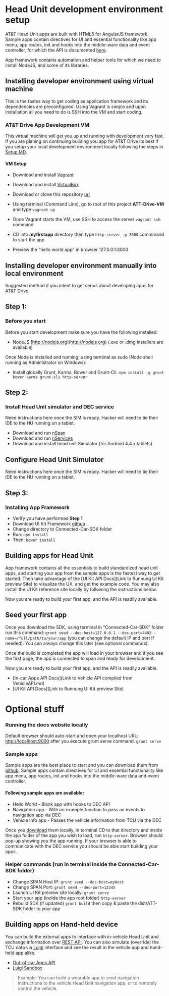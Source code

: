# Head Unit development environment setup
AT&T Head Unit apps are built with HTML5 for AngularJS framework. Sample apps contain directives for UI and essential functionality like app menu, app routes, init and hooks into the middle-ware data and event controller, for which the API is documented [here](link). 

App framework contains automation and helper tools for which we need to install NodeJS, and some of its libraries. 

## Installing developer environment using virtual machine 
This is the fastes way to get coding as application framework and its dependencies are preconfigured. Using Vagrant is simple and upon installation all you need to do is SSH into the VM and start coding.

### AT&T Drive App Development VM 
This virtual machine will get you up and running with development very fast. If you are planing on continuing building you app for AT&T Drive its best if you setup your local development environment locally following the steps in [Setup.MD](https://github.com/ericsson-innovate/ATT-Drive-UI-Framework/blob/developer/Setup.md).

#### VM Setup

- Download and install [Vagrant](http://vagrantup.com)
- Download and install [VirtualBox](https://www.virtualbox.org)
- Download or clone this repository [url](https://github.com/ericsson-innovate/ATT-Drive-SDK-VM.git)

- Using terminal (Command Line), go to root of this project **ATT-Drive-VM** and type `vagrant up`
- Once Vagrant starts the VM, use SSH to access the server `vagrant ssh` command
- CD into **myfirstapp** directory then type `http-server -p 3000` commmand to start the app
- Preview the "hello world app" in browser 127.0.0.1:3000 

## Installing developer environment manually into local environment
Suggested method if you intent to get serius about developing apps for AT&T Drive.

## Step 1: 
### Before you start
Before you start development make sure you have the following installed:
- NodeJS [http://nodejs.org](http://nodejs.org) (.exe or .dmg installers are available)

Once Node is installed and running, using terminal as sudo (Node shell running as Administrator on Windows): 
- Install globally Grunt, Karma, Bower and Grunt-Cli: `npm install -g grunt bower karma grunt-cli http-server`

## Step 2: 
### Install Head Unit simulator and DEC service
Need instructions here once the SIM is ready. Hacker will need to tie their IDE to the HU running on a tablet. 
- Download and run [nSpan](url)
- Download and run [nServices](url)
- Download and install head unit Simulator (for Android 4.4.x tablets)

## Configure Head Unit Simulator
Need instructions here once the SIM is ready. Hacker will need to tie their IDE to the HU running on a tablet. 

## Step 3: 
### Installing App Framework
- Verify you have performed **Step 1**
- Download UI Kit Framework [github](url)
- Change directory to Connected-Car-SDK folder 
- Run: `npm install`
- Then: `bower install`

## Building apps for Head Unit
App framework contains all the essentials to build standardized head unit apps, and starting your app from the sample apps is the fastest way to get started. Then take advantage of the [UI Kit API Docs](Link to Runnung UI Kit preview Site) to visualize the UX, and get the example code. You may also install the UI Kit reference site locally by following the instructions below. 

Now you are ready to build your first app, and the API is readily available. 

## Seed your first app
Once you download the SDK, using terminal in "Connected-Car-SDK" folder run this command: `grunt seed --dec-host=127.0.0.1 --dec-port=4402 -name=/full/path/to/your/app` (you can change the default IP and port if needed). You can always change this later (see optional commands).

Once the build is completed the app will load in your browser and if you see the first page, the app is connected to span and ready for development. 

Now you are ready to build your first app, and the API is readily available. 

- [In-car Apps API Docs](Link to Vehicle API compiled from VehicleAPI.md)
- [UI Kit API Docs](Link to Runnung UI Kit preview Site)

# Optional stuff
### Running the docs website locally 
Default browser should auto-start and open your localhost URL: [http://localhost:9000](http://localhost:9000) after you execute grunt serve command. `grunt serve`

### Sample apps
Sample apps are the best place to start and you can download them from [github](url). Sample apps contain directives for UI and essential functionality like app menu, app routes, init and hooks into the middle-ware data and event controller.

#### Following sample apps are available:
- Hello World - Blank app with hooks to DEC API
- Navigation app - With an example function to pass an events to navigation app via DEC
- Vehicle Info app - Passes the vehicle information from TCU via the DEC

Once you [download](url) them locally, in terminal CD to that directory and inside the app folder of the app you wish to load, run `http-server`. Browser should pop-up showing you the app running, If your browser is able to communicate with the DEC service you should be able start building your apps.

### Helper commands (run in terminal inside the Connected-Car-SDK folder)
- Change SPAN Host IP: `grunt seed --dec-host=myHost`
- Change SPAN Port: `grunt seed --dec-port=12345`
- Launch UI Kit preview site locally: `grunt serve`
- Start your app (indide the app root folder) `http-server`
- Rebuild SDK (if updated) `grunt build` then copy & paste the dist/ATT-SDK folder to your app

## Building apps on Hand-held device
You can build the external apps to interface with in-vehicle Head Unit and exchange information over [REST API](url). You can also simulate (override) the TCU data via [Luigi](url) interface and see the result in the vehicle app and hand-held app alike.

- [Out-of-car Apps API]()
- [Luigi Sandbox]() 

> Example: You can build a wearable app to send navigation instructions to the vehicle Head Unit navigation app, or to remotely control the vehicle.

